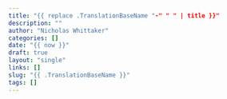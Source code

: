 ```yaml
---
title: "{{ replace .TranslationBaseName "-" " " | title }}"
description: ""
author: "Nicholas Whittaker"
categories: []
date: "{{ now }}"
draft: true
layout: "single"
links: []
slug: "{{ .TranslationBaseName }}"
tags: []
---
```

